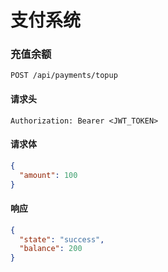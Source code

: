 # 支付系统

### 充值余额

```http
POST /api/payments/topup
```

#### 请求头

```http
Authorization: Bearer <JWT_TOKEN>
```

#### 请求体
```json
{
  "amount": 100
}
```

#### 响应

```json
{
  "state": "success",
  "balance": 200
}
```